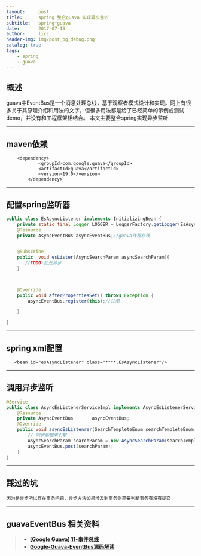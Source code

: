 ```yaml
---
layout:     post
title:      spring 整合guava 实现异步监听
subtitle:   spring+guava
date:       2017-07-13
author:     licc
header-img: img/post_bg_debug.png
catalog: true
tags:
    - spring
    - guava
---
```

## 概述
   guava中EventBus是一个消息处理总线，基于观察者模式设计和实现。网上有很多关于其原理介绍和用法的文字，但很多用法都是给了已经简单的示例或测试demo，并没有和工程框架相结合。
    本文主要整合spring实现异步监听
    
---    
## maven依赖
```
	<dependency>
			<groupId>com.google.guava</groupId>
			<artifactId>guava</artifactId>
			<version>19.0</version>
		</dependency>
```
---
## 配置spring监听器

```java
public class EsAsyncListener implements InitializingBean {
    private static final Logger LOGGER = LoggerFactory.getLogger(EsAsyncListener.class);
    @Resource
    private AsyncEventBus asyncEventBus;//guava线程总线

   
    @Subscribe
    public  void esLister(AsyncSearchParam asyncSearchParam){
       //TODO:此处异步
    }



    @Override
    public void afterPropertiesSet() throws Exception {
        asyncEventBus.register(this);//注册

    }

}
```
---
## spring xml配置
   ```
      <bean id="esAsyncListener" class="****.EsAsyncListener"/>
   ```
---
## 调用异步监听
``` java
@Service
public class AsyncEsListenerServiceImpl implements AsyncEsListenerService {
    @Resource
    private AsyncEventBus       asyncEventBus;
    @Override
    public void asyncEsListenrer(SearchTempleteEnum searchTempleteEnum, Long... ids) {
        // 同步到搜索引擎
        AsyncSearchParam searchParam = new AsyncSearchParam(searchTempleteEnum, ids);
        asyncEventBus.post(searchParam);
    }
}

```
---


## 踩过的坑
   ```
   因为是异步所以存在事务问题，异步方法如果涉及到事务则需要判断事务有没有提交
  ```
---
## guavaEventBus 相关资料   
> * **[[Google Guava] 11-事件总线](http://ifeve.com/google-guava-eventbus/)**
> * **[Google-Guava-EventBus源码解读](http://vinoyang.com/2015/06/02/Google-Guava-EventBus%E6%BA%90%E7%A0%81%E8%A7%A3%E8%AF%BB/)**
